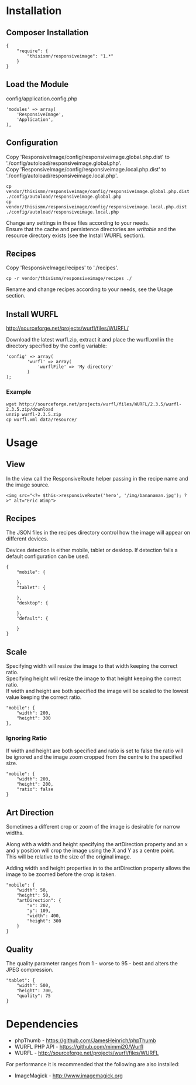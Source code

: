 # Installation
## Composer Installation
```
{
    "require": {
        "thisismn/responsiveimage": "1.*"
    }
}
```

## Load the Module

config/application.config.php
```
'modules' => array(
    'ResponsiveImage',
    'Application',
),
```

## Configuration
Copy 'ResponsiveImage/config/responsiveimage.global.php.dist' to './config/autoload/responsiveimage.global.php'.  
Copy 'ResponsiveImage/config/responsiveimage.local.php.dist' to './config/autoload/responsiveimage.local.php'. 

```
cp vendor/thisismn/responsiveimage/config/responsiveimage.global.php.dist ./config/autoload/responsiveimage.global.php
cp vendor/thisismn/responsiveimage/config/responsiveimage.local.php.dist ./config/autoload/responsiveimage.local.php
```

Change any settings in these files according to your needs.  
Ensure that the cache and persistence directories are _writable_ and the resource directory exists (see the Install WURFL section).

## Recipes
Copy 'ResponsiveImage/recipes' to './recipes'.

```
cp -r vendor/thisismn/responsiveimage/recipes ./
```

Rename and change recipes according to your needs, see the Usage section.

## Install WURFL
http://sourceforge.net/projects/wurfl/files/WURFL/

Download the latest wurfl.zip, extract it and place the wurfl.xml in the directory specified by the config variable:
```
'config' => array(
        'wurfl' => array(
            'wurflFile' => 'My directory'
        )
);
```

### Example
```
wget http://sourceforge.net/projects/wurfl/files/WURFL/2.3.5/wurfl-2.3.5.zip/download
unzip wurfl-2.3.5.zip
cp wurfl.xml data/resource/
```

# Usage


## View
In the view call the ResponsiveRoute helper passing in the recipe name and the image source.
```
<img src="<?= $this->responsiveRoute('hero', '/img/bananaman.jpg'); ?>" alt="Eric Wimp">
```

## Recipes
The JSON files in the recipes directory control how the image will appear on different devices.

Devices detection is either mobile, tablet or desktop. If detection fails a default configuration can be used.

```
{
    "mobile": {
         
    },
    "tablet": {
 
    },
    "desktop": {
 
    },
    "default": {
 
    }
}
```

## Scale
Specifying width will resize the image to that width keeping the correct ratio.  
Specifying height will resize the image to that height keeping the correct ratio.  
If width and height are both specified the image will be scaled to the lowest value keeping the correct ratio.
```
"mobile": {
    "width": 200,
    "height": 300
},
```

### Ignoring Ratio
If width and height are both specified and ratio is set to false the ratio will be ignored and the image zoom cropped from the centre to the specified size.
```
"mobile": {
    "width": 200,
    "height": 200,
    "ratio": false
}
```

## Art Direction
Sometimes a different crop or zoom of the image is desirable for narrow widths.

Along with a width and height specifying the artDirection property and an x and y position will crop the image using the X and Y as a centre point.  
This will be relative to the size of the original image.

Adding width and height properties in to the artDirection property allows the image to be zoomed before the crop is taken.
```
"mobile": {
    "width": 50,
    "height": 50,
    "artDirection": {
        "x": 202,
        "y": 109,
        "width": 400,
        "height": 300
    }
}
```

## Quality
The quality parameter ranges from 1 - worse to 95 - best and alters the JPEG compression.
```
"tablet": {
    "width": 500,
    "height": 700,
    "quality": 75
}
```

# Dependencies
* phpThumb - https://github.com/JamesHeinrich/phpThumb
* WURFL PHP API - https://github.com/mimmi20/Wurfl
* WURFL - http://sourceforge.net/projects/wurfl/files/WURFL

For performance it is recommended that the following are also installed:
* ImageMagick - http://www.imagemagick.org

